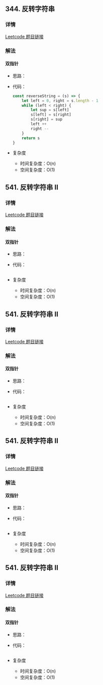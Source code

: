 ## 344. 反转字符串

### 详情

[Leetcode 题目链接](https://leetcode.cn/problems/reverse-string/description/)

### 解法

#### 双指针

- 思路：

- 代码：

  ```js
  const reverseString = (s) => {
      let left = 0, right = s.length - 1
      while (left < right) {
          let sup = s[left]
          s[left] = s[right]
          s[right] = sup
          left ++
          right --
      }
      return s
  }
  ```

- 复杂度

  - 时间复杂度：O(n)
  - 空间复杂度：O(1)

## 541. 反转字符串 Ⅱ

### 详情

[Leetcode 题目链接](https://leetcode.cn/problems/reverse-string-ii/description/)

### 解法

#### 双指针

- 思路：

- 代码：

  ```js

  ```

- 复杂度

  - 时间复杂度：O(n)
  - 空间复杂度：O(1)

## 541. 反转字符串 Ⅱ

### 详情

[Leetcode 题目链接](https://leetcode.cn/problems/reverse-string-ii/description/)

### 解法

#### 双指针

- 思路：

- 代码：

  ```js

  ```

- 复杂度

  - 时间复杂度：O(n)
  - 空间复杂度：O(1)

## 541. 反转字符串 Ⅱ

### 详情

[Leetcode 题目链接](https://leetcode.cn/problems/reverse-string-ii/description/)

### 解法

#### 双指针

- 思路：

- 代码：

  ```js

  ```

- 复杂度

  - 时间复杂度：O(n)
  - 空间复杂度：O(1)

## 541. 反转字符串 Ⅱ

### 详情

[Leetcode 题目链接](https://leetcode.cn/problems/reverse-string-ii/description/)

### 解法

#### 双指针

- 思路：

- 代码：

  ```js

  ```

- 复杂度

  - 时间复杂度：O(n)
  - 空间复杂度：O(1)
